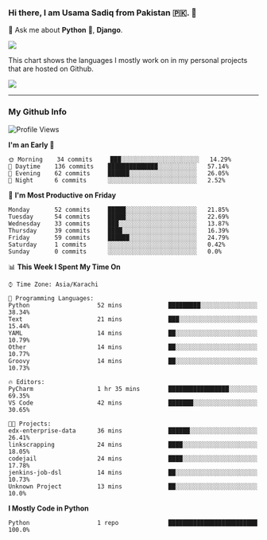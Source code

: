 ### Hi there, I am Usama Sadiq from Pakistan 🇵🇰. 👋

💬 Ask me about **Python** 🐍, **Django**. <!-- , Testing, Docker, Jenkins Automation, -->

<!--  
🗣 I love to talk about
  - Automating day-to-day stuff using Python
  - **Urdu Literature** 📚, **Anime** 💻, **Manga** 📜, **Light Novels** 📜, **Comics** 📱.  
-->

<img align="center" src="https://github-readme-stats.vercel.app/api?username=UsamaSadiq&custom_title=My Stats&show_icons=true&theme=dark&count_private=true&include_all_commits=true" />

This chart shows the languages I mostly work on in my personal projects that are hosted on Github.

<img align="center" src="https://github-readme-stats.vercel.app/api/top-langs/?username=UsamaSadiq&langs_count=10&layout=compact" />

--- 
### My Github Info
<!--START_SECTION:waka-->
![Profile Views](http://img.shields.io/badge/Profile%20Views-152-blue)

**I'm an Early 🐤** 

```text
🌞 Morning    34 commits     ███░░░░░░░░░░░░░░░░░░░░░░   14.29% 
🌆 Daytime    136 commits    ██████████████░░░░░░░░░░░   57.14% 
🌃 Evening    62 commits     ██████░░░░░░░░░░░░░░░░░░░   26.05% 
🌙 Night      6 commits      ░░░░░░░░░░░░░░░░░░░░░░░░░   2.52%

```
📅 **I'm Most Productive on Friday** 

```text
Monday       52 commits     █████░░░░░░░░░░░░░░░░░░░░   21.85% 
Tuesday      54 commits     █████░░░░░░░░░░░░░░░░░░░░   22.69% 
Wednesday    33 commits     ███░░░░░░░░░░░░░░░░░░░░░░   13.87% 
Thursday     39 commits     ████░░░░░░░░░░░░░░░░░░░░░   16.39% 
Friday       59 commits     ██████░░░░░░░░░░░░░░░░░░░   24.79% 
Saturday     1 commits      ░░░░░░░░░░░░░░░░░░░░░░░░░   0.42% 
Sunday       0 commits      ░░░░░░░░░░░░░░░░░░░░░░░░░   0.0%

```


📊 **This Week I Spent My Time On** 

```text
⌚︎ Time Zone: Asia/Karachi

💬 Programming Languages: 
Python                   52 mins             █████████░░░░░░░░░░░░░░░░   38.34% 
Text                     21 mins             ███░░░░░░░░░░░░░░░░░░░░░░   15.44% 
YAML                     14 mins             ██░░░░░░░░░░░░░░░░░░░░░░░   10.79% 
Other                    14 mins             ██░░░░░░░░░░░░░░░░░░░░░░░   10.77% 
Groovy                   14 mins             ██░░░░░░░░░░░░░░░░░░░░░░░   10.73%

🔥 Editors: 
PyCharm                  1 hr 35 mins        █████████████████░░░░░░░░   69.35% 
VS Code                  42 mins             ███████░░░░░░░░░░░░░░░░░░   30.65%

🐱‍💻 Projects: 
edx-enterprise-data      36 mins             ██████░░░░░░░░░░░░░░░░░░░   26.41% 
linkscrapping            24 mins             ████░░░░░░░░░░░░░░░░░░░░░   18.05% 
codejail                 24 mins             ████░░░░░░░░░░░░░░░░░░░░░   17.78% 
jenkins-job-dsl          14 mins             ██░░░░░░░░░░░░░░░░░░░░░░░   10.73% 
Unknown Project          13 mins             ██░░░░░░░░░░░░░░░░░░░░░░░   10.0%

```

**I Mostly Code in Python** 

```text
Python                   1 repo              █████████████████████████   100.0%

```



<!--END_SECTION:waka-->
<!--
**UsamaSadiq/UsamaSadiq** is a ✨ _special_ ✨ repository because its `README.md` (this file) appears on your GitHub profile.

Here are some ideas to get you started:

- 🔭 I’m currently working on ...
- 🌱 I’m currently learning ...
- 👯 I’m looking to collaborate on ...
- 🤔 I’m looking for help with ...
- 📫 How to reach me: ...
- 😄 Pronouns: ...
- ⚡ Fun fact: ...
-->
